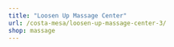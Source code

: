 ```yaml
---
title: "Loosen Up Massage Center"
url: /costa-mesa/loosen-up-massage-center-3/
shop: massage
---
```

